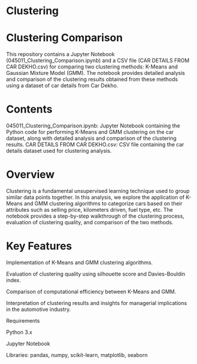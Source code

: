 # Clustering

# Clustering Comparison

This repository contains a Jupyter Notebook (045011_Clustering_Comparison.ipynb) and a CSV file (CAR DETAILS FROM CAR DEKHO.csv) for comparing two clustering methods: K-Means and Gaussian Mixture Model (GMM). The notebook provides detailed analysis and comparison of the clustering results obtained from these methods using a dataset of car details from Car Dekho.

# Contents

045011_Clustering_Comparison.ipynb: Jupyter Notebook containing the Python code for performing K-Means and GMM clustering on the car dataset, along with detailed analysis and comparison of the clustering results.
CAR DETAILS FROM CAR DEKHO.csv: CSV file containing the car details dataset used for clustering analysis.

# Overview

Clustering is a fundamental unsupervised learning technique used to group similar data points together. In this analysis, we explore the application of K-Means and GMM clustering algorithms to categorize cars based on their attributes such as selling price, kilometers driven, fuel type, etc. The notebook provides a step-by-step walkthrough of the clustering process, evaluation of clustering quality, and comparison of the two methods.

# Key Features
Implementation of K-Means and GMM clustering algorithms.

Evaluation of clustering quality using silhouette score and Davies-Bouldin index.

Comparison of computational efficiency between K-Means and GMM.

Interpretation of clustering results and insights for managerial implications in the automotive industry.

Requirements

Python 3.x

Jupyter Notebook

Libraries: pandas, numpy, scikit-learn, matplotlib, seaborn
